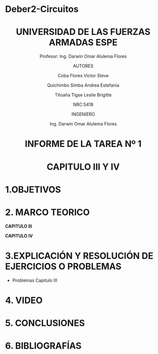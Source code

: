 # Deber2-Circuitos

<div align="center">

# UNIVERSIDAD DE LAS FUERZAS ARMADAS ESPE

Profesor: Ing. Darwin Omar Alulema Flores

AUTORES

Coba Flores Víctor Steve

Quichimbo Simba Andrea Estefania

Titoaña Tigse Leslie Brigitte

NRC:5418

INGENIERO

Ing. Darwin Omar Alulema Flores

# INFORME DE LA TAREA Nº 1

# CAPITULO III Y IV 
  
</div>

# **1.OBJETIVOS**

# **2. MARCO TEORICO**


**CAPITULO III**

**CAPITULO IV**

# **3.EXPLICACIÓN Y RESOLUCIÓN DE EJERCICIOS O PROBLEMAS**

* Problemas Capitulo  III

# **4. VIDEO**

# 5. CONCLUSIONES

# **6. BIBLIOGRAFÍAS**

